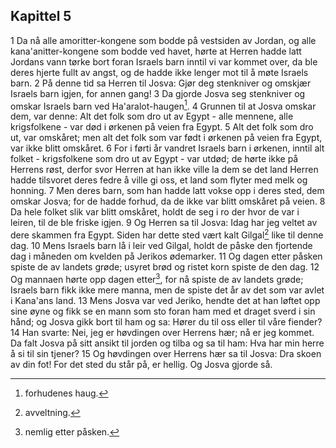 ## Kapittel 5

1 Da nå alle amoritter-kongene som bodde på vestsiden av Jordan, og alle kana'anitter-kongene som bodde ved havet, hørte at Herren hadde latt Jordans vann tørke bort foran Israels barn inntil vi var kommet over, da ble deres hjerte fullt av angst, og de hadde ikke lenger mot til å møte Israels barn.
2 På denne tid sa Herren til Josva: Gjør deg stenkniver og omskjær Israels barn igjen, for annen gang!
3 Da gjorde Josva seg stenkniver og omskar Israels barn ved Ha'aralot-haugen[^1].
4 Grunnen til at Josva omskar dem, var denne: Alt det folk som dro ut av Egypt - alle mennene, alle krigsfolkene - var død i ørkenen på veien fra Egypt.
5 Alt det folk som dro ut, var omskåret; men alt det folk som var født i ørkenen på veien fra Egypt, var ikke blitt omskåret.
6 For i førti år vandret Israels barn i ørkenen, inntil alt folket - krigsfolkene som dro ut av Egypt - var utdød; de hørte ikke på Herrens røst, derfor svor Herren at han ikke ville la dem se det land Herren hadde tilsvoret deres fedre å ville gi oss, et land som flyter med melk og honning.
7 Men deres barn, som han hadde latt vokse opp i deres sted, dem omskar Josva; for de hadde forhud, da de ikke var blitt omskåret på veien.
8 Da hele folket slik var blitt omskåret, holdt de seg i ro der hvor de var i leiren, til de ble friske igjen.
9 Og Herren sa til Josva: Idag har jeg veltet av dere skammen fra Egypt. Siden har dette sted vært kalt Gilgal[^2] like til denne dag.
10 Mens Israels barn lå i leir ved Gilgal, holdt de påske den fjortende dag i måneden om kvelden på Jerikos ødemarker.
11 Og dagen etter påsken spiste de av landets grøde; usyret brød og ristet korn spiste de den dag.
12 Og mannaen hørte opp dagen etter[^3], for nå spiste de av landets grøde; Israels barn fikk ikke mere manna, men de spiste det år av det som var avlet i Kana'ans land.
13 Mens Josva var ved Jeriko, hendte det at han løftet opp sine øyne og fikk se en mann som sto foran ham med et draget sverd i sin hånd; og Josva gikk bort til ham og sa: Hører du til oss eller til våre fiender?
14 Han svarte: Nei, jeg er høvdingen over Herrens hær; nå er jeg kommet. Da falt Josva på sitt ansikt til jorden og tilba og sa til ham: Hva har min herre å si til sin tjener?
15 Og høvdingen over Herrens hær sa til Josva: Dra skoen av din fot! For det sted du står på, er hellig. Og Josva gjorde så.

[^1]:  forhudenes haug.
[^2]:  avveltning.
[^3]:  nemlig etter påsken.
